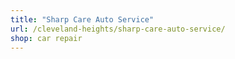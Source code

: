 ```yaml
---
title: "Sharp Care Auto Service"
url: /cleveland-heights/sharp-care-auto-service/
shop: car repair
---
```

